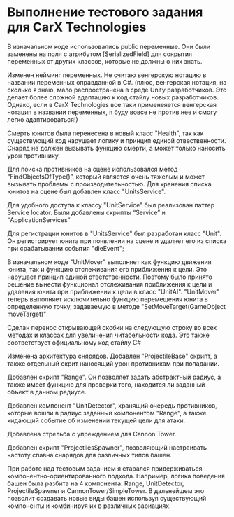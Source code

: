 # Выполнение тестового задания для CarX Technologies
В изначальном коде использовались public переменные. Они были заменены на поля с атрибутом [SerializedField] для сокрытия переменных от других классов, которые не должны о них знать.

Изменен нейминг переменных. Не считаю венгерскую нотацию в названии переменных оправданной в С#.
(плюс, венгерская нотация, на сколько я знаю, мало распространена в среде Unity разработчиков. Это делает более сложной адаптацию к код стайлу новых разработчиков. Однако, если в CarX Technologies все таки применеяется венгерская нотация в названии переменных, я буду вовсе не против нее и смогу легко адаптироваться!)

Смерть юнитов была перенесена в новый класс "Health", так как существующий код нарушает логику и принцип единой отвественности. Снаряд не должен вызывать функцию смерти, а может только наносить урон противнику.

Для поиска противников на сцене использовался метод “FindObjectsOfType()”, который является очень тяжелым и может вызывать проблемы с производительностью. Для хранения списка юнитов на сцене был добавлен класс "UnitsService". 

Для удобного доступа к классу "UnitService" был реализован паттер Service locator. Были добавлены скрипты “Service” и “ApplicationServices” 

Для регистрации юнитов в "UnitsService" был разработан класс "Unit". Он регистрирует юнита при появлении на сцене и удаляет его из списка при срабатывании события "dieEvent";

В изначальном коде "UnitMover" выполняет как функцию движения юнита, так и функцию отслеживания его приближения к цели. Это нарушает принцип единой ответственности. Поэтому было принято решение вынести функционал отслеживания приближения к цели и удаления юнита при приближении к цели в класс "UnitAI". "UnitMover" теперь выполняет исключительно функцию перемещения юнита в определенную точку, задаваемую в методе "SetMoveTarget(GameObject moveTarget)"

Сделан перенос открывающей скобки на следующую строку во всех методах и классах для увеличения читабельности кода. Это также соответствует официальному код стайлу C# 

Изменена архитектура снярядов. Добавлен "ProjectileBase" скрипт, а также отдельный скрит наносящий урон противникам при попадании.

Добавлен скрипт "Range". Он позволяет задать абстрактный радиус, а также имеет функцию для проверки того, находится ли заданный объект в данном радиусе.

Добавлен компонент "UnitDetector", хранящий очередь противников, которые вошли в радиус заданный компонентом "Range", а также кидающий событие об изменении текущей цели для атаки.

Добавлена стрельба с упреждением для Cannon Tower.

Добавлен скрипт "ProjectilesSpawner", позволяющий настраивать частоту спавна снарядов для различных типов башен.

При работе над тестовым заданием я старался придерживаться компонентно-ориентированного подхода. Например, логика поведения башен была разбита на 4 компонента: Range, UnitDetector, ProjectileSpawner и CannonTower/SimpleTower. В дальнейшем это позволит создавать новые виды башен используя существующий компоненты и комбинируя их в различных вариациях. 
